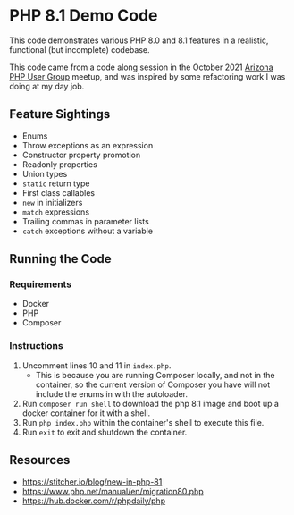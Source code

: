 # PHP 8.1 Demo Code

This code demonstrates various PHP 8.0 and 8.1 features in a realistic, functional (but incomplete) codebase.

This code came from a code along session in the October 2021 [Arizona PHP User Group](https://www.meetup.com/azPHPUG) meetup, and was inspired by some refactoring work I was doing at my day job.

## Feature Sightings

- Enums
- Throw exceptions as an expression
- Constructor property promotion
- Readonly properties
- Union types
- `static` return type
- First class callables
- `new` in initializers
- `match` expressions
- Trailing commas in parameter lists
- `catch` exceptions without a variable

## Running the Code

### Requirements

- Docker
- PHP
- Composer

### Instructions

1. Uncomment lines 10 and 11 in `index.php`.
    - This is because you are running Composer locally, and not in the container, so the current version of Composer you have will not include the enums in with the autoloader. 
2. Run `composer run shell` to download the php 8.1 image and boot up a docker container for it with a shell.
3. Run `php index.php` within the container's shell to execute this file.
4. Run `exit` to exit and shutdown the container.

## Resources

- https://stitcher.io/blog/new-in-php-81
- https://www.php.net/manual/en/migration80.php
- https://hub.docker.com/r/phpdaily/php